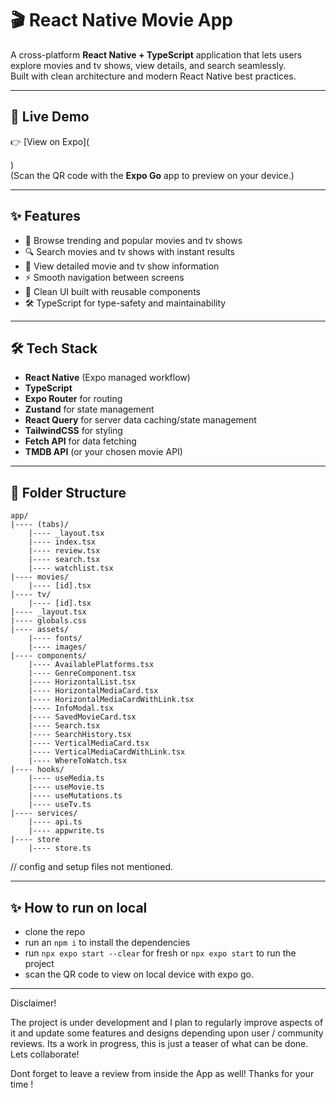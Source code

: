 # 🎬 React Native Movie App

A cross-platform **React Native + TypeScript** application that lets users explore movies and tv shows, view details, and search seamlessly.  
Built with clean architecture and modern React Native best practices.

---

## 🚀 Live Demo
👉 [View on Expo](

)  
(Scan the QR code with the **Expo Go** app to preview on your device.)

---

## ✨ Features
- 🎥 Browse trending and popular movies and tv shows
- 🔍 Search movies and tv shows with instant results
- 📄 View detailed movie and tv show information
- ⚡ Smooth navigation between screens
- 🎨 Clean UI built with reusable components
- 🛠️ TypeScript for type-safety and maintainability

---

## 🛠️ Tech Stack
- **React Native** (Expo managed workflow)  
- **TypeScript**  
- **Expo Router** for routing  
- **Zustand** for state management
- **React Query** for server data caching/state management
- **TailwindCSS** for styling 
- **Fetch API** for data fetching  
- **TMDB API** (or your chosen movie API)  

---

## 📂 Folder Structure
```
app/
|---- (tabs)/
    |---- _layout.tsx
    |---- index.tsx
    |---- review.tsx
    |---- search.tsx
    |---- watchlist.tsx
|---- movies/
    |---- [id].tsx
|---- tv/
    |---- [id].tsx
|---- _layout.tsx
|---- globals.css
|---- assets/
    |---- fonts/
    |---- images/
|---- components/
    |---- AvailablePlatforms.tsx
    |---- GenreComponent.tsx
    |---- HorizontalList.tsx
    |---- HorizontalMediaCard.tsx
    |---- HorizontalMediaCardWithLink.tsx
    |---- InfoModal.tsx
    |---- SavedMovieCard.tsx
    |---- Search.tsx
    |---- SearchHistory.tsx
    |---- VerticalMediaCard.tsx
    |---- VerticalMediaCardWithLink.tsx
    |---- WhereToWatch.tsx
|---- hooks/
    |---- useMedia.ts
    |---- useMovie.ts
    |---- useMutations.ts
    |---- useTv.ts
|---- services/
    |---- api.ts
    |---- appwrite.ts
|---- store
    |---- store.ts
```
// config and setup files not mentioned.

---

## ✨ How to run on local

- clone the repo
- run an `npm i` to install the dependencies
- run `npx expo start --clear` for fresh or `npx expo start` to run the project
- scan the QR code to view on local device with expo go.

---

Disclaimer!

The project is under development and I plan to regularly improve aspects of it and update some features and designs depending upon
user / community reviews. Its a work in progress, this is just a teaser of what can be done.
Lets collaborate!

Dont forget to leave a review from inside the App as well! Thanks for your time !

